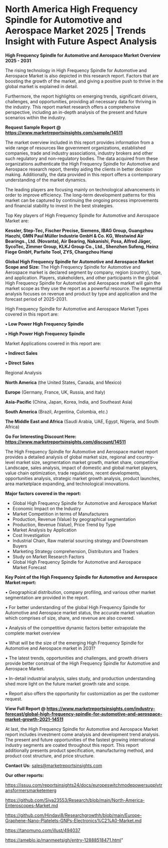 # North America High Frequency Spindle for Automotive and Aerospace Market 2025 | Trends Insight with Future Aspect Analysis

<Strong> High Frequency Spindle for Automotive and Aerospace Market Overview 2025 - 2031</strong>

The rising technology in High Frequency Spindle for Automotive and Aerospace Market is also depicted in this research report. Factors that are boosting the growth of the market, and giving a positive push to thrive in the global market is explained in detail.

Furthermore, the report highlights on emerging trends, significant drivers, challenges, and opportunities, providing all necessary data for thriving in the industry. This report market research offers a comprehensive perspective, including an in-depth analysis of the present and future scenarios within the industry.

<strong>Request Sample Report @ <a href=https://www.marketreportsinsights.com/sample/14511>https://www.marketreportsinsights.com/sample/14511</a></strong>

The market overview included in this report provides information from a wide range of resources like government organizations, established companies, trade and industry associations, industry brokers and other such regulatory and non-regulatory bodies. The data acquired from these organizations authenticate the High Frequency Spindle for Automotive and Aerospace research report, thereby aiding the clients in better decision making. Additionally, the data provided in this report offers a contemporary understanding of the market dynamics.

The leading players are focusing mainly on technological advancements in order to improve efficiency. The long-term development patterns for this market can be captured by continuing the ongoing process improvements and financial stability to invest in the best strategies.

Top Key players of High Frequency Spindle for Automotive and Aerospace Market are:

<strong>Kessler, Step-Tec, Fischer Precise, Siemens, IBAG Group, Guangzhou Haozhi, GMN Paul Müller Industrie GmbH & Co. KG, Westwind Air Bearings., Ltd. (Novanta), Air Bearing, Nakanishi, Posa, Alfred Jäger, SycoTec, Zimmer Group, KLKJ Group Co., Ltd., Shenzhen Sufeng, Heinz Fiege GmbH, Parfaite Tool, ZYS, Changzhou Hanqi</strong>

<strong><b>Global High Frequency Spindle for Automotive and Aerospace Market Scope and Size:</b></strong>
The High Frequency Spindle for Automotive and Aerospace market is declared segment by company, region (country), type, and application. Players, stakeholders, and other participants in the global High Frequency Spindle for Automotive and Aerospace market will gain the market scope as they use the report as a powerful resource. The segmental analysis focuses on revenue and product by type and application and the forecast period of 2025-2031.

High Frequency Spindle for Automotive and Aerospace Market Types covered in this report are:

<strong>• Low Power High Frequency Spindle

• High Power High Frequency Spindle</strong>

Market Applications covered in this report are:

<strong>• Indirect Sales

• Direct Sales</strong> 

Regional Analysis

<strong>North America</strong> (the United States, Canada, and Mexico)

<strong>Europe</strong> (Germany, France, UK, Russia, and Italy)

<strong>Asia-Pacific</strong> (China, Japan, Korea, India, and Southeast Asia)

<strong>South America</strong> (Brazil, Argentina, Colombia, etc.)

<strong>The Middle East and Africa</strong> (Saudi Arabia, UAE, Egypt, Nigeria, and South Africa)

<strong>Go For Interesting Discount Here: <a href=https://www.marketreportsinsights.com/discount/14511>https://www.marketreportsinsights.com/discount/14511</a></strong>

The High Frequency Spindle for Automotive and Aerospace market report provides a detailed analysis of global market size, regional and country-level market size, segmentation market growth, market share, competitive Landscape, sales analysis, impact of domestic and global market players, value chain optimization, trade regulations, recent developments, opportunities analysis, strategic market growth analysis, product launches, area marketplace expanding, and technological innovations.

<strong><b>Major factors covered in the report:</b></strong>
<ul>
  <li>Global High Frequency Spindle for Automotive and Aerospace Market </li>
  <li>Economic Impact on the Industry</li>
  <li>Market Competition in terms of Manufacturers</li>
  <li>Production, Revenue (Value) by geographical segmentation</li>
  <li>Production, Revenue (Value), Price Trend by Type</li>
  <li>Market Analysis by Application</li>
  <li>Cost Investigation</li>
  <li>Industrial Chain, Raw material sourcing strategy and Downstream Buyers</li>
  <li>Marketing Strategy comprehension, Distributors and Traders</li>
  <li>Study on Market Research Factors</li>
  <li>Global High Frequency Spindle for Automotive and Aerospace Market Forecast</li>
</ul>

<strong><b>Key Point of the High Frequency Spindle for Automotive and Aerospace Market report:</b></strong>

• Geographical distribution, company profiling, and various other market segmentation are provided in the report.

• For better understanding of the global High Frequency Spindle for Automotive and Aerospace market status, the accurate market valuation which comprises of size, share, and revenue are also covered.

• Analysis of the competitive dynamic factors better extrapolate the complete market overview

• What will be the size of the emerging High Frequency Spindle for Automotive and Aerospace market in 2031?

• The latest trends, opportunities and challenges, and growth drivers provide better construal of the High Frequency Spindle for Automotive and Aerospace Market.

• In-detail industrial analysis, sales study, and production understanding shed more light on the future market growth rate and scope.

• Report also offers the opportunity for customization as per the customer request.

<strong><b>View Full Report @ <a href=https://www.marketreportsinsights.com/industry-forecast/global-high-frequency-spindle-for-automotive-and-aerospace-market-growth-2021-14511>https://www.marketreportsinsights.com/industry-forecast/global-high-frequency-spindle-for-automotive-and-aerospace-market-growth-2021-14511</a></b></strong>


At last, the High Frequency Spindle for Automotive and Aerospace Market report includes investment come analysis and development trend analysis. The present and future opportunities of the fastest growing international industry segments are coated throughout this report. This report additionally presents product specification, manufacturing method, and product cost structure, and price structure.

<strong>Contact Us:</strong>
sales@marketreportsinsights.com

<strong>Our other reports:</strong>

<a href=https://issuu.com/reportsinsights24/docs/europeswitchmodepowersupplytransformersmarketemerg>https://issuu.com/reportsinsights24/docs/europeswitchmodepowersupplytransformersmarketemerg</a>

<a href=https://github.com/Siya23553/Research/blob/main/North-America-Enteroscopes-Market.md>https://github.com/Siya23553/Research/blob/main/North-America-Enteroscopes-Market.md</a>

<a href=https://github.com/Hindavi8/Researchgrowthh/blob/main/Europe-Graphene-Nano-Platelets-GNPs-Electronics%C2%A0-Market.md>https://github.com/Hindavi8/Researchgrowthh/blob/main/Europe-Graphene-Nano-Platelets-GNPs-Electronics%C2%A0-Market.md</a>

<a href=https://tanomuno.com/illust/494037>https://tanomuno.com/illust/494037</a>

<a href=https://ameblo.jp/manmeetsigh/entry-12888518471.html>https://ameblo.jp/manmeetsigh/entry-12888518471.html</a>"
